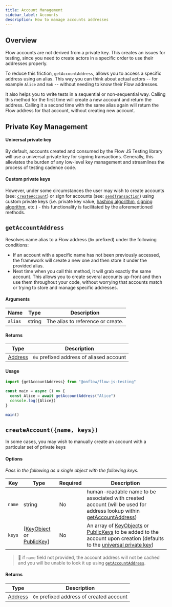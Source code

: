 ```yaml
---
title: Account Management
sidebar_label: Accounts
description: How to manage accounts addresses
---
```


## Overview

Flow accounts are not derived from a private key. This creates an issues for testing, since
you need to create actors in a specific order to use their addresses properly.

To reduce this friction, `getAccountAddress`, allows you to access a specific address using an alias. This way you can think about actual actors -- for example `Alice` and `Bob` -- without needing to know their Flow addresses.

It also helps you to write tests in a sequential or non-sequential way. Calling this method for the first time will create a new account and return the address. Calling it a second time with the same alias again will return the Flow address for that account, without creating new account.

## Private Key Management

#### Universal private key

By default, accounts created and consumed by the Flow JS Testing library will use a universal private key for signing transactions. Generally, this alleviates the burden of any low-level key management and streamlines the process of testing cadence code.

#### Custom private keys

However, under some circumstances the user may wish to create accounts (see: [`createAccount`](./accounts.md#createaccountname-keys)) or sign for accounts (see: [`sendTransaction`](./send-transactions.md)) using custom private keys (i.e. private key value, [hashing algorithm](./api.md#hashalgorithm), [signing algorithm](./send-transactions.md#signaturealgorithm), etc.) - this functionality is facilitated by the aforementioned methods.

## `getAccountAddress`

Resolves name alias to a Flow address (`0x` prefixed) under the following conditions:

- If an account with a specific name has not been previously accessed, the framework will create a new one and then store it under the provided alias.
- Next time when you call this method, it will grab exactly the same account. This allows you to create several accounts up-front and then use them throughout your code, without worrying that accounts match or trying to store and manage specific addresses.

#### Arguments

| Name    | Type   | Description                       |
| ------- | ------ | --------------------------------- |
| `alias` | string | The alias to reference or create. |

#### Returns

| Type                                                          | Description                              |
| ------------------------------------------------------------- | ---------------------------------------- |
| [Address](../clients/fcl-js/api.md#address) | `0x` prefixed address of aliased account |

#### Usage

```javascript
import {getAccountAddress} from "@onflow/flow-js-testing"

const main = async () => {
  const Alice = await getAccountAddress("Alice")
  console.log({Alice})
}

main()
```

## `createAccount({name, keys})`

In some cases, you may wish to manually create an account with a particular set of private keys

#### Options

_Pass in the following as a single object with the following keys._

| Key    | Type                                                                 | Required | Description                                                                                                                                                                                            |
| ------ | -------------------------------------------------------------------- | -------- | ------------------------------------------------------------------------------------------------------------------------------------------------------------------------------------------------------ |
| `name` | string                                                               | No       | human-readable name to be associated with created account (will be used for address lookup within [getAccountAddress](./accounts.md#getaccountaddress))                                                             |
| `keys` | [[KeyObject](./api.md#keyobject) or [PublicKey](./api.md#publickey)] | No       | An array of [KeyObjects](./api.md#keyobject) or [PublicKeys](./api.md#publickey) to be added to the account upon creation (defaults to the [universal private key](./accounts.md#universal-private-key)) |

> 📣 if `name` field not provided, the account address will not be cached and you will be unable to look it up using [`getAccountAddress`](./accounts.md#getaccountaddress).

#### Returns

| Type                                                          | Description                              |
| ------------------------------------------------------------- | ---------------------------------------- |
| [Address](../clients/fcl-js/api.md#address) | `0x` prefixed address of created account |